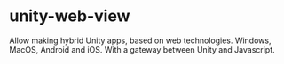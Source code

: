 # unity-web-view
Allow making hybrid Unity apps, based on web technologies. Windows, MacOS, Android and iOS. With a gateway between Unity and Javascript.

